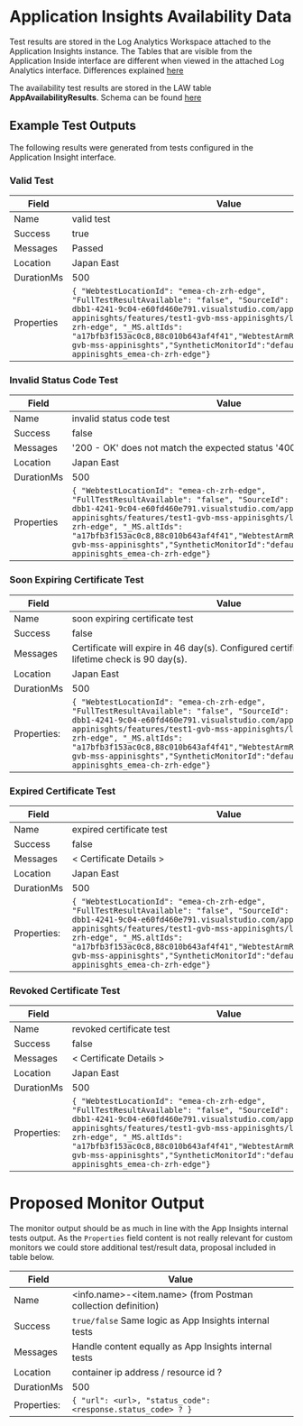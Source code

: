 # Application Insights Availability Data

Test results are stored in the Log Analytics Workspace attached to the Application Insights instance. The Tables that are visible from the Application Inside interface are different when viewed in the attached Log Analytics interface. Differences explained [here](https://docs.microsoft.com/en-us/azure/azure-monitor/app/convert-classic-resource#table-structure)

The availability test results are stored in the LAW table **AppAvailabilityResults**. Schema can be found [here](https://docs.microsoft.com/en-us/azure/azure-monitor/app/convert-classic-resource#appavailabilityresults)

## Example Test Outputs

The following results were generated from tests configured in the Application Insight interface.

### Valid Test

| Field      | Value                                                                                                                                                                                                                                                                                                                                                                                                                                              |
| ---------- | -------------------------------------------------------------------------------------------------------------------------------------------------------------------------------------------------------------------------------------------------------------------------------------------------------------------------------------------------------------------------------------------------------------------------------------------------- |
| Name       | valid test                                                                                                                                                                                                                                                                                                                                                                                                                                     |
| Success    | true                                                                                                                                                                                                                                                                                                                                                                                                                                               |
| Messages   | Passed                                                                                                                                                                                                                                                                                                                                                                                                                                             |
| Location   | Japan East                                                                                                                                                                                                                                                                                                                                                                                                                                         |
| DurationMs | 500                                                                                                                                                                                                                                                                                                                                                                                                                                                |
| Properties | ``` { "WebtestLocationId": "emea-ch-zrh-edge", "FullTestResultAvailable": "false", "SourceId": "sid://040d848c-dbb1-4241-9c04-e60fd460e791.visualstudio.com/applications/gvb-mss-appinisghts/features/test1-gvb-mss-appinisghts/locations/emea-ch-zrh-edge", "_MS.altIds": "a17bfb3f153ac0c8,88c010b643af4f41","WebtestArmResourceName":"test1-gvb-mss-appinisghts","SyntheticMonitorId":"default_test1-gvb-mss-appinisghts_emea-ch-zrh-edge"} ``` |

### Invalid Status Code Test

| Field      | Value                                                                                                                                                                                                                                                                                                                                                                                                                                              |
| ---------- | -------------------------------------------------------------------------------------------------------------------------------------------------------------------------------------------------------------------------------------------------------------------------------------------------------------------------------------------------------------------------------------------------------------------------------------------------- |
| Name       | invalid status code test                                                                                                                                                                                                                                                                                                                                                                                                                                     |
| Success    | false                                                                                                                                                                                                                                                                                                                                                                                                                                               |
| Messages   | '200 - OK' does not match the expected status '400 - BadRequest'.                                                                                                                                                                                                                                                                                                                                                                                                                                             |
| Location   | Japan East                                                                                                                                                                                                                                                                                                                                                                                                                                         |
| DurationMs | 500                                                                                                                                                                                                                                                                                                                                                                                                                                                |
| Properties | ``` { "WebtestLocationId": "emea-ch-zrh-edge", "FullTestResultAvailable": "false", "SourceId": "sid://040d848c-dbb1-4241-9c04-e60fd460e791.visualstudio.com/applications/gvb-mss-appinisghts/features/test1-gvb-mss-appinisghts/locations/emea-ch-zrh-edge", "_MS.altIds": "a17bfb3f153ac0c8,88c010b643af4f41","WebtestArmResourceName":"test1-gvb-mss-appinisghts","SyntheticMonitorId":"default_test1-gvb-mss-appinisghts_emea-ch-zrh-edge"} ``` |


### Soon Expiring Certificate Test


| Field      | Value                                                                                                                                                                                                                                                                                                                                                                                                                                              |
| ---------- | -------------------------------------------------------------------------------------------------------------------------------------------------------------------------------------------------------------------------------------------------------------------------------------------------------------------------------------------------------------------------------------------------------------------------------------------------- |
| Name       | soon expiring certificate test                                                                                                                                                                                                                                                                                                                                                                                                                                   |
| Success    | false                                                                                                                                                                                                                                                                                                                                                                                                                                               |
| Messages   | Certificate will expire in 46 day(s). Configured certificate remaining lifetime check is 90 day(s).                                                                                                                                                                                                                                                                                                                                                                                                                                             |
| Location   | Japan East                                                                                                                                                                                                                                                                                                                                                                                                                                         |
| DurationMs | 500                                                                                                                                                                                                                                                                                                                                                                                                                                                |
| Properties: |  ``` { "WebtestLocationId": "emea-ch-zrh-edge", "FullTestResultAvailable": "false", "SourceId": "sid://040d848c-dbb1-4241-9c04-e60fd460e791.visualstudio.com/applications/gvb-mss-appinisghts/features/test1-gvb-mss-appinisghts/locations/emea-ch-zrh-edge", "_MS.altIds": "a17bfb3f153ac0c8,88c010b643af4f41","WebtestArmResourceName":"test1-gvb-mss-appinisghts","SyntheticMonitorId":"default_test1-gvb-mss-appinisghts_emea-ch-zrh-edge"} ``` |

### Expired Certificate Test

| Field      | Value                                                                                                                                                                                                                                                                                                                                                                                                                                              |
| ---------- | -------------------------------------------------------------------------------------------------------------------------------------------------------------------------------------------------------------------------------------------------------------------------------------------------------------------------------------------------------------------------------------------------------------------------------------------------- |
| Name       | expired certificate test                                                                                                                                                                                                                                                                                                                                                                                                                                |
| Success    | false                                                                                                                                                                                                                                                                                                                                                                                                                                               |
| Messages   | < Certificate Details >                                                                                                                                                                                                                                                                                                                                                                                                                                             |
| Location   | Japan East                                                                                                                                                                                                                                                                                                                                                                                                                                         |
| DurationMs | 500                                                                                                                                                                                                                                                                                                                                                                                                                                                |
| Properties: |  ``` { "WebtestLocationId": "emea-ch-zrh-edge", "FullTestResultAvailable": "false", "SourceId": "sid://040d848c-dbb1-4241-9c04-e60fd460e791.visualstudio.com/applications/gvb-mss-appinisghts/features/test1-gvb-mss-appinisghts/locations/emea-ch-zrh-edge", "_MS.altIds": "a17bfb3f153ac0c8,88c010b643af4f41","WebtestArmResourceName":"test1-gvb-mss-appinisghts","SyntheticMonitorId":"default_test1-gvb-mss-appinisghts_emea-ch-zrh-edge"} ``` |

### Revoked Certificate Test

| Field      | Value                                                                                                                                                                                                                                                                                                                                                                                                                                              |
| ---------- | -------------------------------------------------------------------------------------------------------------------------------------------------------------------------------------------------------------------------------------------------------------------------------------------------------------------------------------------------------------------------------------------------------------------------------------------------- |
| Name       | revoked certificate test                                                                                                                                                                                                                                                                                                                                                                                                                                    |
| Success    | false                                                                                                                                                                                                                                                                                                                                                                                                                                               |
| Messages   | < Certificate Details >                                                                                                                                                                                                                                                                                                                                                                                                                                              |
| Location   | Japan East                                                                                                                                                                                                                                                                                                                                                                                                                                         |
| DurationMs | 500                                                                                                                                                                                                                                                                                                                                                                                                                                                |
| Properties: |  ``` { "WebtestLocationId": "emea-ch-zrh-edge", "FullTestResultAvailable": "false", "SourceId": "sid://040d848c-dbb1-4241-9c04-e60fd460e791.visualstudio.com/applications/gvb-mss-appinisghts/features/test1-gvb-mss-appinisghts/locations/emea-ch-zrh-edge", "_MS.altIds": "a17bfb3f153ac0c8,88c010b643af4f41","WebtestArmResourceName":"test1-gvb-mss-appinisghts","SyntheticMonitorId":"default_test1-gvb-mss-appinisghts_emea-ch-zrh-edge"} ``` |

# Proposed Monitor Output

The monitor output should be as much in line with the App Insights internal tests output. As the `Properties` field content is not really relevant for custom monitors we could store additional test/result data, proposal included in table below.   

| Field      | Value                                                                                                                                                                                                                                                                                                                                                                                                                                              |
| ---------- | -------------------------------------------------------------------------------------------------------------------------------------------------------------------------------------------------------------------------------------------------------------------------------------------------------------------------------------------------------------------------------------------------------------------------------------------------- |
| Name       | <info.name>-<item.name> (from Postman collection definition)                                                                                                                                                                                                                                                                                                                                                                                                                                   |
| Success    | `true/false`  Same logic as App Insights internal tests                                                                                                                                                                                                                                                                                                                                                                                                                                         |
| Messages   | Handle content equally as App Insights internal tests                                                                                                                                                                                                                                                                                                                                                                                                                                              |
| Location   | container ip address / resource id ?                                                                                                                                                                                                                                                                                                                                                                                                                                         |
| DurationMs | 500                                                                                                                                                                                                                                                                                                                                                                                                                                                |
| Properties: |  ``` { "url": <url>, "status_code": <response.status_code> ? } ``` |


